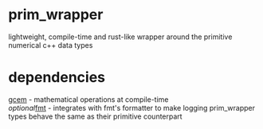 # prim_wrapper
 lightweight, compile-time and rust-like wrapper around the primitive numerical c++ data types

# dependencies
 [gcem](https://github.com/kthohr/gcem) - mathematical operations at compile-time  
 *optional*[fmt](https://github.com/fmtlib/fmt/) - integrates with fmt's formatter to make logging prim_wrapper types behave the same as their primitive counterpart